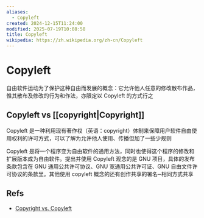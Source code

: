 ```yaml
---
aliases:
  - Copyleft
created: 2024-12-15T11:24:00
modified: 2025-07-19T10:08:58
title: Copyleft
wikipedia: https://zh.wikipedia.org/zh-cn/Copyleft
---
```


# Copyleft

自由软件运动为了保护这种自由而发展的概念：它允许他人任意的修改散布作品，惟其散布及修改的行为和作法，亦限定以 Copyleft 的方式行之

## Copyleft vs [[copyright|Copyright]]

Copyleft 是一种利用现有著作权（英语：copyright）体制来保障用户软件自由使用权利的许可方式，可以了解为允许他人使用、传播但加了一些少规则

Copyleft 是将一个程序变为自由软件的通用方法，同时也使得这个程序的修改和扩展版本成为自由软件。提出并使用 Copyleft 观念的是 GNU 项目，具体的发布条款包含在 GNU 通用公共许可协议、GNU 宽通用公共许可证、GNU 自由文件许可协议的条款里。其他使用 copyleft 概念的还有创作共享的署名─相同方式共享

## Refs

- [Copyright vs. Copyleft](https://www.gnu.org/gwm/libredocxml/x53.html)
